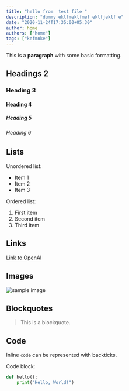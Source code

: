 ```yaml
---
title: "hello from  test file "
description: "dummy eklfmeklfmef eklfjeklf e"
date: "2020-11-24T17:35:00+05:30"
author: home
authors: ["home"]
tags: ["kefmnke"]
---
```


This is a **paragraph** with some basic formatting.

## Headings 2

### Heading 3

#### Heading 4

##### Heading 5

###### Heading 6

## Lists

Unordered list:

- Item 1
- Item 2
- Item 3

Ordered list:

1. First item
2. Second item
3. Third item

## Links

[Link to OpenAI](https://openai.com)

## Images

![sample image](https://plus.unsplash.com/premium_photo-1684746338578-4a8f89c62a91?ixlib=rb-4.0.3&ixid=M3wxMjA3fDB8MHxlZGl0b3JpYWwtZmVlZHw3fHx8ZW58MHx8fHx8&auto=format&fit=crop&w=500&q=60)

## Blockquotes

> This is a blockquote.

## Code

Inline `code` can be represented with backticks.

Code block:

```python
def hello():
    print("Hello, World!")
```
